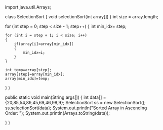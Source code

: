 import java.util.Arrays;

class SelectionSort 
{ 
	void selectionSort(int array[]) 
	{ 
		int size = array.length;

for (int step = 0; step < size - 1; step++) 
{ 
	int min_idx= step;
	
	for (int i = step + 1; i < size; i++)
	{
		if(array[i]<array[min_idx])
		{
			min_idx=i;
		}
	}
	
	int temp=array[step];
	array[step]=array[min_idx];
	array[min_idx]=temp;
}
	}
	

public static void main(String args[]) 
{
	int data[] = {20,85,54,89,45,69,46,98,9}; 
	SelectionSort ss = new SelectionSort(); 
	ss.selectionSort(data); 
	System.out.println("Sorted Array in Ascending Order: "); 
	System.out.println(Arrays.toString(data));

}
}
